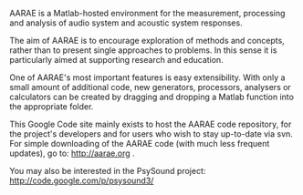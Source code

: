AARAE is a Matlab-hosted environment for the measurement, processing and analysis of audio system and acoustic system responses.

The aim of AARAE is to encourage exploration of methods and concepts, rather than to present single approaches to problems. In this sense it is particularly aimed at supporting research and education.

One of AARAE's most important features is easy extensibility. With only a small amount of additional code, new generators, processors, analysers or calculators can be created by dragging and dropping a Matlab function into the appropriate folder.

This Google Code site mainly exists to host the AARAE code repository, for the project's developers and for users who wish to stay up-to-date via svn. For simple downloading of the AARAE code (with much less frequent updates), go to:
http://aarae.org .

You may also be interested in the PsySound project:
http://code.google.com/p/psysound3/